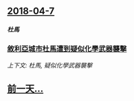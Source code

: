 ## [2018-04-7](/news/2018/04/7/index.md)

##### 杜馬
### [敘利亞城市杜馬遭到疑似化學武器襲擊 ](/news/2018/04/7/敘利亞城市杜馬遭到疑似化學武器襲擊.md)
_上下文: 杜馬, 疑似化學武器襲擊_

## [前一天...](/news/2018/04/6/index.md)

